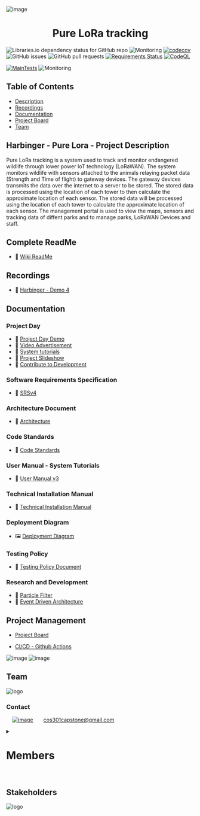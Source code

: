 ![image](https://drive.google.com/uc?id=1IF-3TiU4mty-4Mbypuj9hZt97CdzUAXv)

<h1 align="center"> Pure LoRa tracking </h1>

![Libraries.io dependency status for GitHub repo](https://img.shields.io/librariesio/github/COS301-SE-2022/Pure-LoRa-Tracking)
![Monitoring](https://img.shields.io/website?url=https%3A%2F%2Floratracking.co.za%2F)
[![codecov](https://codecov.io/gh/COS301-SE-2022/Pure-LoRa-Tracking/branch/dev/graph/badge.svg?token=2BANYONTYU)](https://codecov.io/gh/COS301-SE-2022/Pure-LoRa-Tracking)
![GitHub issues](https://img.shields.io/github/issues/COS301-SE-2022/Pure-LoRa-Tracking)
![GitHub pull requests](https://img.shields.io/github/issues-pr/COS301-SE-2022/Pure-LoRa-Tracking)
[![Requirements Status](https://requires.io/github/COS301-SE-2022/Pure-LoRa-Tracking/requirements.svg?branch=master)](https://requires.io/github/COS301-SE-2022/Pure-LoRa-Tracking/requirements/?branch=master)
[![CodeQL](https://github.com/COS301-SE-2022/Pure-LoRa-Tracking/actions/workflows/codeql-analysis.yml/badge.svg?branch=main)](https://github.com/COS301-SE-2022/Pure-LoRa-Tracking/actions/workflows/codeql-analysis.yml)

[![MainTests](https://github.com/COS301-SE-2022/Pure-LoRa-Tracking/actions/workflows/tests.yml/badge.svg?branch=main)](https://github.com/COS301-SE-2022/Pure-LoRa-Tracking/actions/workflows/tests.yml)
![Monitoring](https://img.shields.io/website?url=https%3A%2F%2Floratracking.co.za%2F)

## Table of Contents

- [Description](#harbinger---pure-lora---project-description)
- [Recordings](#recordings)
- [Documentation](#documentation)
- [Project Board](#project-management)
- [Team](#team)

## Harbinger - Pure Lora - Project Description

Pure LoRa tracking is a system used to track and monitor endangered wildlife through lower power IoT technology (LoRaWAN). The system monitors wildlife with sensors attached to the animals relaying packet data (Strength and Time of flight) to gateway devices. The gateway devices transmits the data over the internet to a server to be stored. The stored data is processed using the location of each tower to then calculate the approximate location of each sensor.
The stored data will be processed using the location of each tower to calculate the approximate location of each sensor. The management portal is used to view the maps, sensors and tracking data of diffent parks and to manage parks, LoRaWAN Devices and staff.

## Complete ReadMe
- :blue_book: [Wiki ReadMe](https://github.com/COS301-SE-2022/Pure-LoRa-Tracking/wiki/Complete-ReadMe-Documentation)

## Recordings
- :camera_flash: [Harbinger - Demo 4](https://drive.google.com/file/d/1A0oEvMFgdpZlGHGqn4_1DEZmf4qh1Bdb/view?usp=sharing)

## Documentation
### Project Day
- :camera_flash: [Project Day Demo](https://drive.google.com/file/d/1Ar_Q9at2GYO3TJcUI9TfhWGdDBgVqaxi/view?usp=sharing)
- :camera_flash: [Video Advertisement](https://drive.google.com/file/d/1FRUx44vdjG5Fx4GTf4j17mVRoHp6PB0p/view?usp=sharing)
- :camera_flash: [System tutorials](https://youtube.com/playlist?list=PLRP-vb5C0Pj7iGPewzxt5jTsHkN4ixUTn)
- :page_facing_up: [Project Slideshow](https://docs.google.com/presentation/d/1PDztnCXTWk_e4KuTDBxs5RhoyZ7XidUZ/edit?usp=sharing&ouid=115817973913814270069&rtpof=true&sd=true)
- :star2: [Contribute to Development](https://docs.google.com/presentation/d/1Xg2rLFotRDr9CMayeEgEbc1e1qsAP8r0/edit?usp=sharing&ouid=115817973913814270069&rtpof=true&sd=true)



### Software Requirements Specification
- :page_facing_up: [SRSv4](https://docs.google.com/document/d/1EXYqSd1CSD0NvPRx88TdZufyfpVsIMZTPP0TLqD-MiY/edit?usp=sharing)

### Architecture Document
- :page_facing_up: [Architecture](https://docs.google.com/document/d/1yIKPLw0YxICpEz6G6eON0RUFVmHae7cDEOZKa30TSBE/edit?usp=sharing)

### Code Standards
- :page_facing_up: [Code Standards](https://docs.google.com/document/d/1G3QiqZOcYkADzISHjRgRgyD78xO2hYdl-uxM_Y1mKHc/edit?usp=sharing)

### User Manual - System Tutorials
- :page_facing_up: [User Manual v3](https://drive.google.com/file/d/1yaWqrU-hl_zkINPrM5schs3FpcdRzvTO/view?usp=sharing)

### Technical Installation Manual
- :page_facing_up: [Technical Installation Manual](https://docs.google.com/document/d/1C9NbFtZF1AaECv-r9lJ2Hz2xMDL-6hCEVVsvSA1ZF-w/edit?usp=sharing)

### Deployment Diagram
- :framed_picture: [Deployment Diagram](https://drive.google.com/file/d/1h_yJZsODrYJAuGuNhiIK-Jc_l3dxHRV5/view?usp=sharing)

### Testing Policy
- :page_facing_up: [Testing Policy Document](https://docs.google.com/document/d/1fNwmNPXSUINUTJFpM4AYDoQOlVFcwa7v5H2654s1r-s/edit?usp=sharing)

### Research and Development
- :page_facing_up: [Particle Filter](https://drive.google.com/file/d/11dHkNii90tG5GDsM2Ddf-iLNLSQO3qi2/view?usp=sharing)
- :page_facing_up: [Event Driven Architecture](https://docs.google.com/document/d/1ui1-1CP86BinF7Xw1uFRZERU1tWD7FzVw0wEppvhfKs/edit?usp=sharing)

## Project Management

- [Project Board](https://github.com/COS301-SE-2022/Pure-LoRa-Tracking/projects/1)

- [CI/CD - Github Actions](https://github.com/COS301-SE-2022/Pure-LoRa-Tracking/actions)

![image](https://img.shields.io/badge/GitHub-100000?style=for-the-badge&logo=github&logoColor=white)
![image](https://img.shields.io/badge/GitHub_Actions-2088FF?style=for-the-badge&logo=github-actions&logoColor=white)

## Team

![logo](https://drive.google.com/uc?export=view&id=1p7xh85N_RIHZgjrsFipEk8ks_rPEJPON)

### Contact

&nbsp;&nbsp;&nbsp;&nbsp;[![image](https://img.shields.io/badge/Gmail-D14836?style=for-the-badge&logo=gmail&logoColor=white)](mailto:cos301capstone@gmail.com?subject[GitHub])
&nbsp;&nbsp;&nbsp;&nbsp;&nbsp; cos301capstone@gmail.com

<details>
<summary><h1>Members<h1></summary>

| Member | Links | Profile |
|:-:|-|-|
| Isak van der Walt <br> ![Profile](https://drive.google.com/uc?export=view&id=1Nfu41I9tZmKfy-nFW8qGrGEJ-5Uev4WU)<br> u20468203| [![image](https://img.shields.io/badge/LinkedIn-0077B5?style=for-the-badge&logo=linkedin&logoColor=white "LinkedIn Profile")](https://www.linkedin.com/in/isakvdw/) <br> [![image](https://img.shields.io/badge/GitHub-100000?style=for-the-badge&logo=github&logoColor=white "Github Profile")](https://github.com/Isakvdw) | He works part-time as a tech-team member for the Tuks Computer Science department where he is a sysadmin and full-stack developer |
| Liam Burgess <br> ![Profile](https://drive.google.com/uc?export=view&id=1butMfoC5m5rhn9epp3XVqGph7hsTe7Qb)<br> u18015001| [![image](https://img.shields.io/badge/LinkedIn-0077B5?style=for-the-badge&logo=linkedin&logoColor=white "LinkedIn Profile")](https://www.linkedin.com/in/LiamBurgesss/) <br> [![image](https://img.shields.io/badge/GitHub-100000?style=for-the-badge&logo=github&logoColor=white "Github Profile")](https://github.com/LiamB299) | Liam is a Computer Science, Applied Mathematics and Data Science student. He has worked with embedded systems ranging from PIC Microcontrollers to Raspberry PI and BeagleBone with MQTT. A passionate learner always wishing to learn more. |
|Teddy Thobane <br> ![Profile](https://drive.google.com/uc?export=view&id=1fNcv90m_aKA_c8yvIj1WAcyIqyJhlgQD)<br> u20493836| [![image](https://img.shields.io/badge/LinkedIn-0077B5?style=for-the-badge&logo=linkedin&logoColor=white "LinkedIn Profile")](https://www.linkedin.com/in/theodore-thobane-02018b238/) <br> [![image](https://img.shields.io/badge/GitHub-100000?style=for-the-badge&logo=github&logoColor=white "Github Profile")](https://github.com/0x0L0RD) | Teddy is very well-versed in low-level programming and reverse engineering. He has experience working with embedded systems and firmware, and he is familiar with multiple CPU architectures.  |
|Adir Miller <br> ![Profile](https://drive.google.com/uc?export=view&id=1qRxiK2-Gk64bCutIAO6jq8w7z9NsyZud)<br> u20692286| [![image](https://img.shields.io/badge/LinkedIn-0077B5?style=for-the-badge&logo=linkedin&logoColor=white "LinkedIn Profile")](https://www.linkedin.com/in/adir-miller/) <br> [![image](https://img.shields.io/badge/GitHub-100000?style=for-the-badge&logo=github&logoColor=white "Github Profile")](https://github.com/MildogMiller) | His passion lies in backend development and backend web development as well as wireless technologies such as WiFi, Bluetooth and various others. He prides himself on being a quick learner and a problem solver.  |
|Brandon Kruger <br> ![Profile](https://drive.google.com/uc?export=view&id=1TkCZOTRm0SdvbHlVEQDa-3k8XzIzMtSj)<br> u18019499| [![image](https://img.shields.io/badge/LinkedIn-0077B5?style=for-the-badge&logo=linkedin&logoColor=white "LinkedIn Profile")](https://www.linkedin.com/in/brandon-kruger/) <br> [![image](https://img.shields.io/badge/GitHub-100000?style=for-the-badge&logo=github&logoColor=white "Github Profile")](https://github.com/brandon-c-k) | Brandon has experience as a full-stack developer, he currently works part-time as a front-end web developer. I enjoy sailing and solving problems. |

</details>

## Stakeholders

![logo](https://drive.google.com/uc?export=view&id=13Y59BjOoeLKtbZSmDV_XXzgq94GKiym4)
